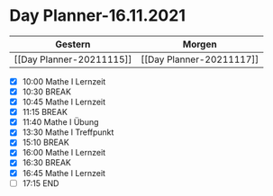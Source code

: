 
Day Planner-16.11.2021
======================
  
| Gestern | Morgen |  
| ------- | ------ |  
| [[Day Planner-20211115]] | [[Day Planner-20211117]] |  
- [x] 10:00 Mathe I Lernzeit
- [x] 10:30 BREAK
- [x] 10:45 Mathe I Lernzeit
- [x] 11:15 BREAK
- [x] 11:40 Mathe I Übung
- [x] 13:30 Mathe I Treffpunkt
- [x] 15:10 BREAK
- [x] 16:00 Mathe I Lernzeit
- [x] 16:30 BREAK
- [x] 16:45 Mathe I Lernzeit
- [ ] 17:15 END
